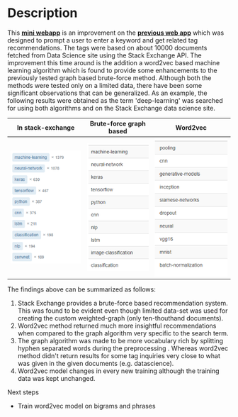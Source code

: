 # Description

This **[mini webapp](https://tag-recommend.herokuapp.com/)** is an improvement on the **[previous web app](https://stack-exchange-tag-search.herokuapp.com/search)** which was designed to prompt a user to enter a keyword and get related tag recommendations. The tags were based on about 10000 documents fetched from Data Science site using the Stack Exchange API. The improvement this time around is the addition a word2vec based machine learning algorithm which is found to provide some enhancements to the previously tested graph based brute-force method. Although both the methods were tested only on a limited data, there have been some significant observations that can be generalized. As an example, the following results were obtained as the term 'deep-learning' was searched for using both algorithms and on the Stack Exchange data science site.

In stack-exchange          |  Brute-force graph based                 |  Word2vec
:-------------------------:|:----------------------------------------:|:-------------------------:
![](https://github.com/nttek/urekaDataScience/blob/master/stack-exchange-tag-recommend-word2vec/ipynb/Data/stack-exchange3.png)  |  ![](https://github.com/nttek/urekaDataScience/blob/master/stack-exchange-tag-recommend-word2vec/ipynb/Data/graph2.png)  |  ![](https://github.com/nttek/urekaDataScience/blob/master/stack-exchange-tag-recommend-word2vec/ipynb/Data/word2vec2.png)


The findings above can be summarized as follows: 
1. Stack Exchange provides a brute-force based recommendation system. This was found to be evident even though limited data-set was used for creating the custom weighted-graph (only ten-thouthand documents).
2. Word2vec method returned much more insightful recommendations when compared to the graph algorithm very specific to the search term.
3. The graph algorithm was made to be more vocabulary rich by splitting hyphen separated words during the preprocessing . Whereas word2vec method didn't return results for some tag inquiries very close to what was given in the given documents (e.g. datascience).
4. Word2vec model changes in every new training although the training data was kept unchanged.

Next steps
* Train word2vec model on bigrams and phrases
